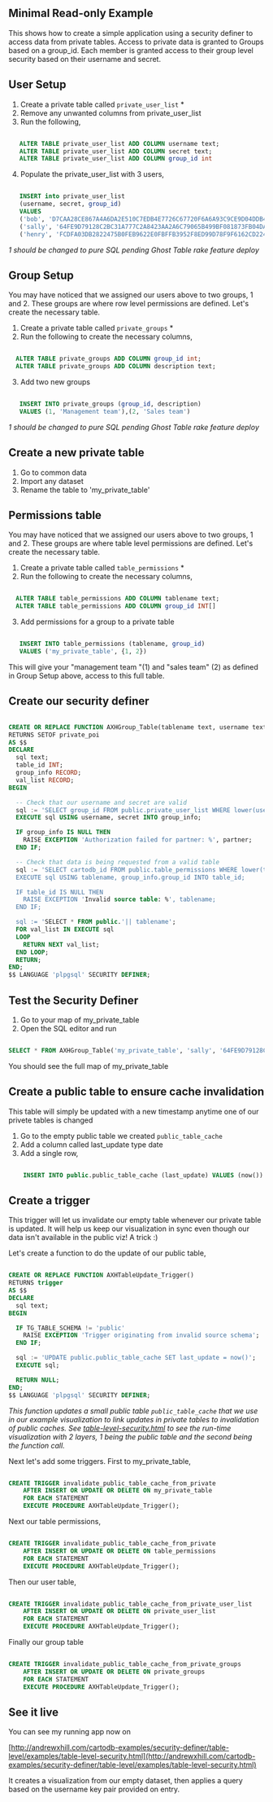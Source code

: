 ## Minimal Read-only Example 

This shows how to create a simple application using a security definer to access data from private tables. Access to private data is granted to Groups based on a group_id. Each member is granted access to their group level security based on their username and secret. 

## User Setup

1. Create a private table called ```private_user_list``` *
2. Remove any unwanted columns from private_user_list
3. Run the following, 
```sql

   ALTER TABLE private_user_list ADD COLUMN username text; 
   ALTER TABLE private_user_list ADD COLUMN secret text; 
   ALTER TABLE private_user_list ADD COLUMN group_id int
```
4. Populate the private_user_list with 3 users,
```sql

   INSERT into private_user_list 
   (username, secret, group_id) 
   VALUES
   ('bob', 'D7CAA28CE867A4A6DA2E510C7EDB4E7726C67720F6A6A93C9CE9D04DDB42E0BA', 1),
   ('sally', '64FE9D79128C2BC31A777C2A8423AA2A6C79065B499BF081873FB04DAB61FFEC', 2),
   ('henry', 'FCDFA03DB2822475B0FEB9622E0FBFFB3952F8ED99D78F9F6162CD224333D499', 2) 
```

_1 should be changed to pure SQL pending Ghost Table rake feature deploy_

## Group Setup

You may have noticed that we assigned our users above to two groups, 1 and 2. These groups are where row level permissions are defined. Let's create the necessary table.

1. Create a private table called ```private_groups``` *
2. Run the following to create the necessary columns,
```sql

  ALTER TABLE private_groups ADD COLUMN group_id int; 
  ALTER TABLE private_groups ADD COLUMN description text; 
```
3. Add two new groups 
```sql 

   INSERT INTO private_groups (group_id, description) 
   VALUES (1, 'Management team'),(2, 'Sales team')
```

_1 should be changed to pure SQL pending Ghost Table rake feature deploy_

## Create a new private table

1. Go to common data
2. Import any dataset
3. Rename the table to 'my_private_table'

## Permissions table

You may have noticed that we assigned our users above to two groups, 1 and 2. These groups are where table level permissions are defined. Let's create the necessary table.

1. Create a private table called ```table_permissions``` *
2. Run the following to create the necessary columns,
```sql

  ALTER TABLE table_permissions ADD COLUMN tablename text; 
  ALTER TABLE table_permissions ADD COLUMN group_id INT[]
```
3. Add permissions for a group to a private table 
```sql 

   INSERT INTO table_permissions (tablename, group_id) 
   VALUES ('my_private_table', {1, 2})
```

This will give your "management team "(1) and "sales team" (2) as defined in Group Setup above, access to this full table.  

## Create our security definer

```sql

CREATE OR REPLACE FUNCTION AXHGroup_Table(tablename text, username text, secret text)
RETURNS SETOF private_poi
AS $$
DECLARE
  sql text;
  table_id INT;
  group_info RECORD;
  val_list RECORD; 
BEGIN

  -- Check that our username and secret are valid
  sql := 'SELECT group_id FROM public.private_user_list WHERE lower(username) = lower($1) AND secret = $2';
  EXECUTE sql USING username, secret INTO group_info;

  IF group_info IS NULL THEN
    RAISE EXCEPTION 'Authorization failed for partner: %', partner;
  END IF;

  -- Check that data is being requested from a valid table
  sql := 'SELECT cartodb_id FROM public.table_permissions WHERE lower(tablename) = lower($1) AND $2 = ANY(group_id)'';
  EXECUTE sql USING tablename, group_info.group_id INTO table_id;

  IF table_id IS NULL THEN
    RAISE EXCEPTION 'Invalid source table: %', tablename;
  END IF;

  sql := 'SELECT * FROM public.'|| tablename';
  FOR val_list IN EXECUTE sql
  LOOP 
    RETURN NEXT val_list; 
  END LOOP; 
  RETURN; 
END;
$$ LANGUAGE 'plpgsql' SECURITY DEFINER;
```

## Test the Security Definer

1. Go to your map of my_private_table
2. Open the SQL editor and run

```sql

SELECT * FROM AXHGroup_Table('my_private_table', 'sally', '64FE9D79128C2BC31A777C2A8423AA2A6C79065B499BF081873FB04DAB61FFEC')
```

You should see the full map of my_private_table


## Create a public table to ensure cache invalidation

This table will simply be updated with a new timestamp anytime one of our privete tables is changed

1. Go to the empty public table we created ```public_table_cache```
2. Add a column called last_update type date
3. Add a single row,
```sql

    INSERT INTO public.public_table_cache (last_update) VALUES (now())
```

## Create a trigger

This trigger will let us invalidate our empty table whenever our private table is updated. It will help us keep our visualization in sync even though our data isn't available in the public viz! A trick :)

Let's create a function to do the update of our public table,

```sql

CREATE OR REPLACE FUNCTION AXHTableUpdate_Trigger()
RETURNS trigger
AS $$
DECLARE
  sql text;
BEGIN

  IF TG_TABLE_SCHEMA != 'public'
    RAISE EXCEPTION 'Trigger originating from invalid source schema';
  END IF;

  sql := 'UPDATE public.public_table_cache SET last_update = now()';
  EXECUTE sql;

  RETURN NULL; 
END;
$$ LANGUAGE 'plpgsql' SECURITY DEFINER;
```

_This function updates a small public table ```public_table_cache``` that we use in our example visualization to link updates in private tables to invalidation of public caches. See [table-level-security.html](examples/table-level-security.html) to see the run-time visualization with 2 layers, 1 being the public table and the second being the function call._

Next let's add some triggers. First to my_private_table,

```sql

CREATE TRIGGER invalidate_public_table_cache_from_private
    AFTER INSERT OR UPDATE OR DELETE ON my_private_table
    FOR EACH STATEMENT
    EXECUTE PROCEDURE AXHTableUpdate_Trigger();
```

Next our table permissions,

```sql

CREATE TRIGGER invalidate_public_table_cache_from_private
    AFTER INSERT OR UPDATE OR DELETE ON table_permissions
    FOR EACH STATEMENT
    EXECUTE PROCEDURE AXHTableUpdate_Trigger();
```

Then our user table,

```sql

CREATE TRIGGER invalidate_public_table_cache_from_private_user_list
    AFTER INSERT OR UPDATE OR DELETE ON private_user_list
    FOR EACH STATEMENT
    EXECUTE PROCEDURE AXHTableUpdate_Trigger();
```

Finally our group table

```sql

CREATE TRIGGER invalidate_public_table_cache_from_private_groups
    AFTER INSERT OR UPDATE OR DELETE ON private_groups
    FOR EACH STATEMENT
    EXECUTE PROCEDURE AXHTableUpdate_Trigger();
```

## See it live

You can see my running app now on 

[http://andrewxhill.com/cartodb-examples/security-definer/table-level/examples/table-level-security.html](http://andrewxhill.com/cartodb-examples/security-definer/table-level/examples/table-level-security.html)

It creates a visualization from our empty dataset, then applies a query based on the username key pair provided on entry. 